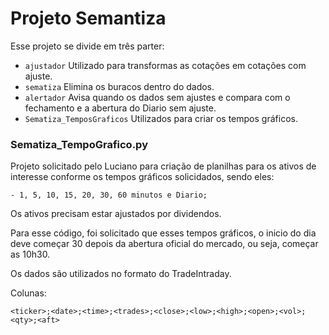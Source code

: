 # Projeto Semantiza

Esse projeto se divide em três parter:
- `ajustador` Utilizado para transformas as cotações em cotações com ajuste.
- `sematiza` Elimina os buracos dentro do dados.
- `alertador` Avisa quando os dados sem ajustes e compara com o fechamento e a abertura do Diario sem ajuste. 
- `Sematiza_TemposGraficos` Utilizados para criar os tempos gráficos.

### Sematiza_TempoGrafico.py

Projeto solicitado pelo Luciano para criação de planilhas para os ativos de interesse conforme
os tempos gráficos solicidados, sendo eles:

    - 1, 5, 10, 15, 20, 30, 60 minutos e Diario;

Os ativos precisam estar ajustados por dividendos. 

Para esse código, foi solicitado que esses tempos gráficos, o inicio do dia deve começar 30 depois da abertura oficial do mercado, ou seja, 
começar as 10h30.

Os dados são utilizados no formato do TradeIntraday.

Colunas:

    <ticker>;<date>;<time>;<trades>;<close>;<low>;<high>;<open>;<vol>;<qty>;<aft>
